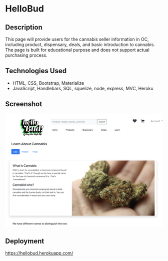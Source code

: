 # HelloBud

## Description
This page will provide users for the cannabis seller information in OC, including product, dispensary, deals, and basic introduction to cannabis.
The page is built for educational purpose and does not support actual purchasing process.

## Technologies Used
* HTML, CSS, Bootstrap, Materialize
* JavaScript, Handlebars, SQL, squelize, node, express, MVC, Heroku

## Screenshot
<img src="public/images/screenshot.png">

## Deployment
https://hellobud.herokuapp.com/

